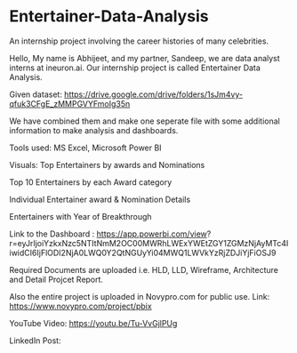 # Entertainer-Data-Analysis


An internship project involving the career histories of many celebrities.

Hello, My name is Abhijeet, and my partner, Sandeep, we are  data analyst interns at ineuron.ai. Our internship project is called Entertainer Data Analysis.

Given dataset: https://drive.google.com/drive/folders/1sJm4vy-qfuk3CFgE_zMMPGVYFmoIg35n

We have combined them and make one seperate file with some additional information to make analysis and dashboards.

Tools used: MS Excel, Microsoft Power BI

Visuals:
Top Entertainers by awards and Nominations

Top 10 Entertainers by each  Award category

Individual Entertainer award & Nomination Details

Entertainers with Year of Breakthrough

Link to the Dashboard : https://app.powerbi.com/view?
r=eyJrIjoiYzkxNzc5NTItNmM2OC00MWRhLWExYWEtZGY1ZGMzNjAyMTc4IiwidCI6IjFlODI2NjA0LWQ0Y2QtNGUyYi04MWQ1LWVkYzRjZDJiYjFiOSJ9


Required Documents are uploaded i.e. HLD, LLD, Wireframe, Architecture and Detail Projcet Report.

Also the entire project is uploaded in Novypro.com for public use. Link: https://www.novypro.com/project/pbix 

YouTube Video: https://youtu.be/Tu-VvGjlPUg

LinkedIn Post: 



